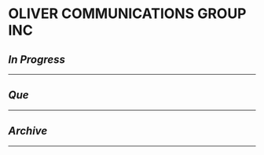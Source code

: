 # OLIVER COMMUNICATIONS GROUP INC

## *In Progress*

--------------------

## *Que*

-----------------------------------
## *Archive*

-----------------------------------

